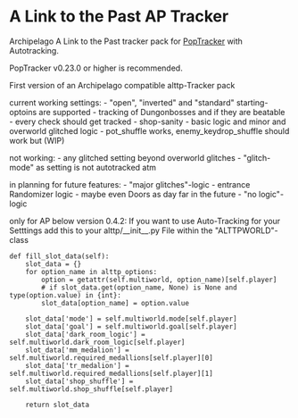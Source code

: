 # A Link to the Past AP Tracker

Archipelago A Link to the Past tracker pack for [PopTracker](https://github.com/black-sliver/PopTracker/) with Autotracking.

PopTracker v0.23.0 or higher is recommended.


First version of an Archipelago compatible alttp-Tracker pack

current working settings:
    - "open", "inverted" and "standard" starting-optoins are supported
    - tracking of Dungonbosses and if they are beatable
    - every check should get tracked
    - shop-sanity
    - basic logic and minor and overworld glitched logic
    - pot_shuffle works, enemy_keydrop_shuffle should work but (WIP)



not working: 
    - any glitched setting beyond overworld glitches
    - "glitch-mode" as setting is not autotracked atm 


in planning for future features:
    - "major glitches"-logic
    - entrance Randomizer logic
    - maybe even Doors as day far in the future 
    - "no logic"-logic


only for AP below version 0.4.2:
If you want to use Auto-Tracking for your Setttings add this to your alttp/\_\_init\_\_.py File within the "ALTTPWORLD"-class

```
def fill_slot_data(self):
    slot_data = {}
    for option_name in alttp_options:
        option = getattr(self.multiworld, option_name)[self.player]
        # if slot_data.get(option_name, None) is None and type(option.value) in {int}:
        slot_data[option_name] = option.value

    slot_data['mode'] = self.multiworld.mode[self.player]
    slot_data['goal'] = self.multiworld.goal[self.player]
    slot_data['dark_room_logic'] = self.multiworld.dark_room_logic[self.player]
    slot_data['mm_medalion'] = self.multiworld.required_medallions[self.player][0]
    slot_data['tr_medalion'] = self.multiworld.required_medallions[self.player][1]
    slot_data['shop_shuffle'] = self.multiworld.shop_shuffle[self.player]

    return slot_data
```
